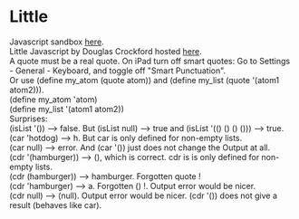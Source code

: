 # Little
Javascript sandbox <a href="https://joostjacob.github.io/Little/evaljs.html">here</a>.<br>
Little Javascript by Douglas Crockford hosted <a href="https://joostjacob.github.io/Little/ljs.html">here</a>.<br>
A quote must be a real quote. On iPad turn off smart quotes: Go to Settings - General - Keyboard, and toggle off "Smart Punctuation".<br>
Or use (define my_atom (quote atom)) and (define my_list (quote '(atom1 atom2))).<br>
(define my_atom 'atom)<br>
(define my_list '(atom1 atom2))<br>
Surprises:<br>
(isList '()) --> false. But (isList null) --> true and (isList '(() () () ())) --> true.<br>
(car 'hotdog) --> h. But car is only defined for non-empty lists.<br>
(car null) --> error. And (car '()) just does not change the Output at all.<br>
(cdr '(hamburger)) --> (), which is correct. cdr is is only defined for non-empty lists.<br>
(cdr (hamburger)) --> hamburger. Forgotten quote !<br>
(cdr 'hamburger) --> a. Forgotten () !. Output error would be nicer.<br>
(cdr null) --> (null). Output error would be nicer. (cdr '()) does not give a result (behaves like car).
